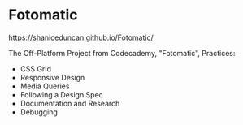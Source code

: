 # Fotomatic
https://shaniceduncan.github.io/Fotomatic/

The Off-Platform Project from Codecademy, "Fotomatic", Practices: 
- CSS Grid
- Responsive Design
- Media Queries
- Following a Design Spec
- Documentation and Research
- Debugging
